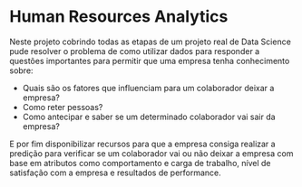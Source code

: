 ﻿# Human Resources Analytics
 Neste projeto cobrindo todas as etapas de um projeto real de Data
Science pude resolver o problema de como utilizar dados para
responder a questões importantes para permitir que uma empresa tenha
conhecimento sobre:

- Quais são os fatores que influenciam para um colaborador deixar a
empresa?
- Como reter pessoas?
- Como antecipar e saber se um determinado colaborador vai sair da
empresa?

E por fim disponibilizar recursos para que a empresa consiga realizar a
predição para verificar se um colaborador vai ou não deixar a empresa
com base em atributos como comportamento e carga de trabalho, nível
de satisfação com a empresa e resultados de performance.
